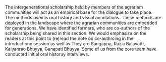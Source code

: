 The intergenerational scholarship held by members of the agrariam communities will act as an empirical base for the dialogue to take place. The methods used is oral history and visual annotations. These methods are deployed in the landscape where the agrarian communities are embedded for generations. We have identified farmers, who are co-authors of the scholarship being shared in this section. We would emphasize on the readers at this point to (re)read the note on co-authroing in the introductionn session as well as They are Sangappa, Razia Balavatti, Kalyanrao Bhuyya, Ganapati Bhuyya,  Some of us from the core team have conducted initial oral historuy interviews. 